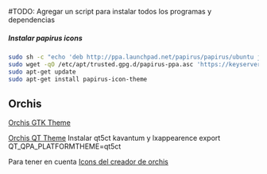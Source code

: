 #TODO: Agregar un script para instalar todos los programas y dependencias

##### Instalar papirus icons
```zsh
sudo sh -c "echo 'deb http://ppa.launchpad.net/papirus/papirus/ubuntu jammy main' > /etc/apt/sources.list.d/papirus-ppa.list"
sudo wget -qO /etc/apt/trusted.gpg.d/papirus-ppa.asc 'https://keyserver.ubuntu.com/pks/lookup?op=get&search=0x9461999446FAF0DF770BFC9AE58A9D36647CAE7F'
sudo apt-get update
sudo apt-get install papirus-icon-theme
```

## Orchis
[Orchis GTK Theme](https://github.com/vinceliuice/Orchis-theme?tab=readme-ov-file)

[Orchis QT Theme](https://github.com/vinceliuice/Orchis-kde)
Instalar qt5ct kavantum y lxappearence
export QT_QPA_PLATFORMTHEME=qt5ct


Para tener en cuenta
[Icons del creador de orchis](https://github.com/vinceliuice/Tela-circle-icon-theme)
